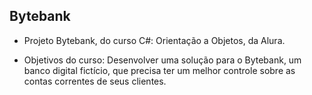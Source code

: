 ## Bytebank

- Projeto Bytebank, do curso C#: Orientação a Objetos, da Alura.

* Objetivos do curso:
  Desenvolver uma solução para o Bytebank, um banco digital fictício, que precisa ter um melhor controle sobre as contas correntes de seus clientes.
